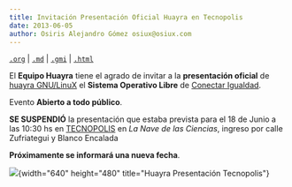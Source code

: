 ```yaml
---
title: Invitación Presentación Oficial Huayra en Tecnopolis
date: 2013-06-05
author: Osiris Alejandro Gómez osiux@osiux.com
---
```


[`.org`](https://gitlab.com/osiux/osiux.gitlab.io/-/raw/master/2013-06-05-invitacion-presentacion-oficial-huayra.org) |
[`.md`](https://gitlab.com/osiux/osiux.gitlab.io/-/raw/master/2013-06-05-invitacion-presentacion-oficial-huayra.md) |
[`.gmi`](gemini://gmi.osiux.com/2013-06-05-invitacion-presentacion-oficial-huayra.gmi) |
[`.html`](https://osiux.gitlab.io/2013-06-05-invitacion-presentacion-oficial-huayra.html)

El **Equipo Huayra** tiene el agrado de invitar a la **presentación
oficial** de [huayra GNU/LinuX](http://huayra.conectarigualdad.gob.ar)
el **Sistema Operativo Libre** de [Conectar
Igualdad](http://conectarigualdad.gob.ar).

Evento **Abierto a todo público**.

**SE SUSPENDIÓ** la presentación que estaba prevista para el 18 de Junio
a las 10:30 hs en [TECNOPOLIS](http://tecnopolis.gob.ar) en *La Nave de
las Ciencias*, ingreso por calle Zufriategui y Blanco Encalada

**Próximamente se informará una nueva fecha**.

![](https://osiux.com/tmb/huayra-invitacion-tecnopolis.png){width="640" height="480"
title="Huayra Presentación Tecnopolis"}
